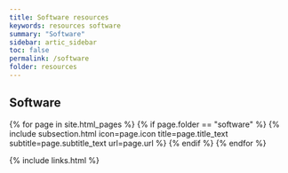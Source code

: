 ```yaml
---
title: Software resources
keywords: resources software
summary: "Software"
sidebar: artic_sidebar
toc: false
permalink: /software
folder: resources
---
```


<div class="row">
    <div class="col-lg-12">
        <h2 class="page-header">Software</h2>
    </div>
    {% for page in site.html_pages %}
    {% if page.folder == "software" %}
    {% include subsection.html icon=page.icon title=page.title_text subtitle=page.subtitle_text url=page.url %}
    {% endif %}
    {% endfor %}
</div>

{% include links.html %}
